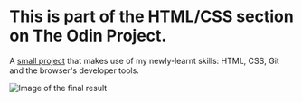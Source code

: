 # This is part of the HTML/CSS section on The Odin Project.
A [small project](https://constantinginga.github.io/google-homepage/) that makes use of my newly-learnt skills: HTML, CSS, Git and the browser's developer tools.

![Image of the final result](https://i.imgur.com/gPHQDmt.png)

